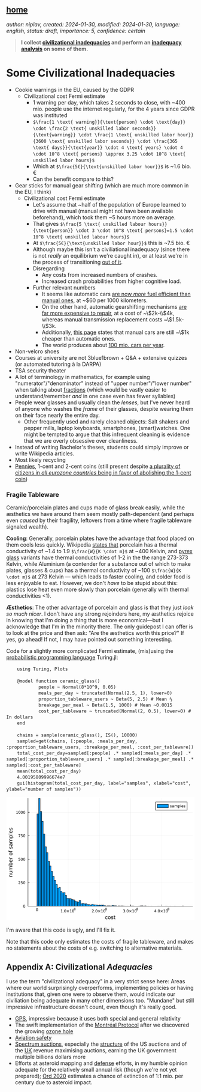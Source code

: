 [home](./index.md)
------------------

*author: niplav, created: 2024-01-30, modified: 2024-01-30, language: english, status: draft, importance: 5, confidence: certain*

> __I collect [civilizational
inadequacies](https://www.lesswrong.com/s/oLGCcbnvabyibnG9d/p/yPLr2tnXbiFXkMWvk)
and perform an [inadequacy
analysis](https://www.lesswrong.com/s/oLGCcbnvabyibnG9d/p/pRibkeqBa2AxrpgT6)
on some of them.__

Some Civilizational Inadequacies
=================================

<!--TODO: Fermi estimates for all of these-->

* Cookie warnings in the EU, caused by the GDPR
	* Civilizational cost Fermi estimate
		* 1 warning per day, which takes 2 seconds to close, with ~400 mio. people use the internet regularly, for the 4 years since GDPR was instituted
		* `$\frac{1 \text{ warning}}{\text{person} \cdot \text{day}} \cdot \frac{2 \text{ unskilled labor seconds}}{\text{warning}} \cdot \frac{1 \text{ unskilled labor hour}}{3600 \text{ unskilled labor seconds}} \cdot \frac{365 \text{ days}}{\text{year}} \cdot 4 \text{ years} \cdot 4 \cdot 10^8 \text{ persons} \approx 3.25 \cdot 10^8 \text{ unskilled labor hours}$`
		* Which at `$\frac{5€}{\text{unskilled labor hour}}$` is ~1.6 bio. €
		* Can the benefit compare to this?
* Gear sticks for manual gear shifting (which are much more common in the EU, I think)
	* Civilizational cost Fermi estimate
		* Let's assume that ~half of the population of Europe learned to drive with manual (manual might not have been available beforehand), which took them ~5 hours more on average.
		* That gives `$\frac{5 \text{ unskilled labour hours}}{\text{person}} \cdot 3 \cdot 10^8 \text{ persons}=1.5 \cdot 10^8 \text{ unskilled labour hours}$`
		* At `$\frac{5€}{\text{unskilled labor hour}}$` this is ~7.5 bio. €
		* Although maybe this isn't a civiliational inadequacy (since there is not *really* an equilibrium we're caught in), or at least we're in the process of transitioning [out of it](https://www.nytimes.com/2021/06/24/business/stick-shift-collector-cars.html).
		* Disregarding
			* Any costs from increased numbers of crashes.
			* Increased crash probabilities from higher cognitive load.
		* Further relevant numbers
			* It seems like automatic cars [are now *more* fuel efficient than manual ones](https://20somethingfinance.com/manual-transmission-savings/), at ~\$60 per 1000 kilometers.<!--TODO: maybe use http://www.fueleconomy.
gov/ -->
			* On the other hand, automatic gearshifting mechanisms [are far more expensive to repair](https://www.fbfs.com/learning-center/automatic-vs-manual-cars-costs-to-consider), at a cost of ~\\$2k-\\$4k, whereas manual transmission replacement costs ~\\$1.5k-\\$3k.
			* Additionally, [this page](https://20somethingfinance.com/manual-transmission-savings/) states that manual cars are still ~\\$1k cheaper than automatic ones.
			* The world produces about [100 mio. cars per year](https://en.wikipedia.org/wiki/Car_production#World_motor_vehicle_production).
* Non-velcro shoes
* Courses at university are not 3blue1brown + Q&A + extensive quizzes (or automated tutoring à la DARPA)
* TSA security theater
* A lot of terminology in mathematics, for example using "numerator"/"denominator" instead of "upper number"/"lower number" when talking about [fractions](https://en.wikipedia.org/wiki/Fraction) (which would be vastly easier to understand/remember *and* in one case even has fewer syllables)
* People wear glasses and usually clean the *lenses*, but I've never heard of anyone who washes the *frame* of their glasses, despite wearing them on their face nearly the entire day.
	* Other frequently used and rarely cleaned objects: Salt shakers and pepper mills, laptop keyboards, smartphones, (smart)watches. One might be tempted to argue that this infrequent cleaning is evidence that we are overly obsessive over cleanliness.
* Instead of writing Bachelor's theses, students could simply improve or write Wikipedia articles.
* Most likely recycling
* [Pennies](https://en.wikipedia.org/wiki/Penny_debate_in_the_United_States), 1-cent and 2-cent coins (still present despite [a plurality of citizens in *all eurozone countries* being in favor of abolishing the 1-cent coin](https://europa.eu/eurobarometer/surveys/detail/2291))

### Fragile Tableware

Ceramic/porcelain plates and cups made of glass break easily, while the
æsthetics we have around them seem mostly path-dependent (and perhaps
even *caused* by their fragility, leftovers from a time where fragile
tableware signaled wealth).

__Cooling__: Generally, porcelain plates have the advantage
that food placed on them cools less quickly. Wikipedia [states
that](https://en.wikipedia.org/wiki/List_of_thermal_conductivities)
porcelain has a thermal conductivity of ~1.4 to 1.9
`$\frac{W}{K \cdot m}$` at ~400 Kelvin, and [pyrex
glass](https://en.wikipedia.org/wiki/Pyrex) variants have thermal
conductivities of 1-2 in the the range 273-373 Kelvin, while Aluminium
(a contender for a substance out of which to make plates, glasses &
cups) has a thermal conductivity of ~100 `$\frac{W}{K \cdot m}$` at
273 Kelvin — which leads to faster cooling, and colder food is less
enjoyable to eat. However, we don't *have* to be stupid about this:
plastics lose heat even more slowly than porcelain (generally with
thermal conductivities <1).


__Æsthetics__: The other advantage of porcelain and glass is that they
just *look so much nicer*. I don't have any strong rejoinders here,
my æsthetics rejoice in knowing that I'm doing a thing that is more
economical—but I acknowledge that I'm in the minority there. The
only guidepost I can offer is to look at the price and then ask: "Are
the æsthetics worth this price?" If yes, go ahead! If not, I may have
pointed out something interesting.

Code for a slightly more complicated Fermi
estimate, (mis)using the [probabilistic programming
language](https://en.wikipedia.org/wiki/Probabilistic_programming_language)
Turing.jl:

        using Turing, Plots

        @model function ceramic_glass()
                people ~ Normal(8*10^9, 0.05)
                meals_per_day ~ truncated(Normal(2.5, 1), lower=0)
                proportion_tableware_users ~ Beta(5, 2.5) # Mean ⅔
                breakage_per_meal ~ Beta(1.5, 1000) # Mean ~0.0015
                cost_per_tableware ~ truncated(Normal(2, 0.5), lower=0) # In dollars
        end

        chains = sample(ceramic_glass(), IS(), 10000)
        sampled=get(chains, [:people, :meals_per_day, :proportion_tableware_users, :breakage_per_meal, :cost_per_tableware])
        total_cost_per_day=sampled[:people] .* sampled[:meals_per_day] .* sampled[:proportion_tableware_users] .* sampled[:breakage_per_meal] .* sampled[:cost_per_tableware]
        mean(total_cost_per_day)
        4.00195809996674e7
        gui(histogram(total_cost_per_day, label="samples", xlabel="cost", ylabel="number of samples"))

![](./img/civilizational_inadequacies/cost_histogram.png)

I'm aware that this code is ugly, and I'll fix it<!--TODO: look at how
to do this properly in Turing, maybe download documentation-->.

Note that this code only estimates the costs of fragile tableware, and
makes no statements about the costs of e.g. switching to alternative
materials.

Appendix A: Civilizational *Adequacies*
----------------------------------------

I use the term "civilizational adequacy" in a very strict sense here:
Areas where our world surprisingly overperforms, implementing policies or
having institutions that, given one were to observe them, would indicate
our civiliation being adequate in many other dimensions too. "Mundane"
but still impressive infrastructure doesn't count, even though it's
really good.

* [GPS](https://en.wikipedia.org/wiki/Global_Positioning_System), impressive because it uses both special and general relativity
* The swift implementation of the [Montréal Protocol](https://en.wikipedia.org/wiki/Montreal_Protocol) after we discovered the growing [ozone hole](https://en.wikipedia.org/wiki/Ozone_Hole)
* [Aviation safety](https://en.wikipedia.org/wiki/Aviation_safety)
* [Spectrum auctions](https://en.wikipedia.org/wiki/Spectrum_auction), especially the [structure](https://en.wikipedia.org/wiki/Spectrum_auction#Auction_structure) of the US auctions and of the [UK](https://en.wikipedia.org/wiki/Paul_Klemperer#Public_policy) revenue maximising auctions, earning the UK government multiple billions dollars more
* Efforts at asteroid mapping and [defense](https://en.wikipedia.org/wiki/Double_Asteroid_Redirection_Test) efforts, in my humble opinion adequate for the relatively small annual risk (though we're not yet prepared); [Ord 2020](https://en.wikipedia.org/wiki/The_Precipice_\(book\)) estimates a chance of extinction of 1:1 mio. per century due to asteroid impact.
